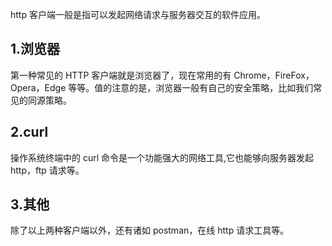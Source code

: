 http 客户端一般是指可以发起网络请求与服务器交互的软件应用。

## 1.浏览器
第一种常见的 HTTP 客户端就是浏览器了，现在常用的有 Chrome，FireFox，Opera，Edge 等等。值的注意的是，浏览器一般有自己的安全策略，比如我们常见的同源策略。
## 2.curl
操作系统终端中的 curl 命令是一个功能强大的网络工具,它也能够向服务器发起 http，ftp 请求等。
## 3.其他
除了以上两种客户端以外，还有诸如 postman，在线 http 请求工具等。